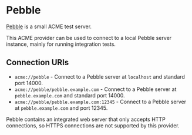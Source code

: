 # Pebble

[Pebble](https://github.com/letsencrypt/pebble) is a small ACME test server.

This ACME provider can be used to connect to a local Pebble server instance, mainly for running integration tests.

## Connection URIs

* `acme://pebble` - Connect to a Pebble server at `localhost` and standard port 14000.
* `acme://pebble/pebble.example.com` - Connect to a Pebble server at `pebble.example.com` and standard port 14000.
* `acme://pebble/pebble.example.com:12345` - Connect to a Pebble server at `pebble.example.com` and port 12345.

Pebble contains an integrated web server that only accepts HTTP connections, so HTTPS connections are not supported by this provider.
